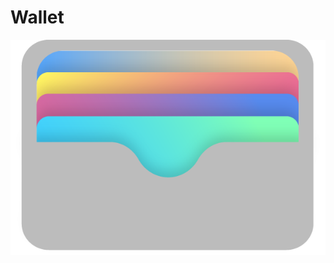 # Wallet
![alt text](https://github.com/Mateusz-Kalwinski/Wallet/blob/master/public/assets/img/wallet%20LOGO.png)
